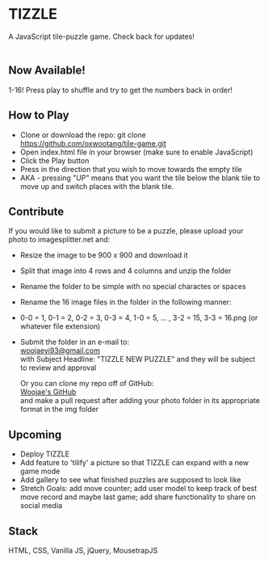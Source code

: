# TIZZLE
A JavaScript tile-puzzle game. Check back for updates!<br>
<br>
## Now Available!<br>
1-16! Press play to shuffle and try to get the numbers back in order!

How to Play
-----------
* Clone or download the repo: git clone https://github.com/oxwootang/tile-game.git
* Open index.html file in your browser (make sure to enable JavaScript)
* Click the Play button
* Press in the direction that you wish to move towards the empty tile
* AKA - pressing "UP" means that you want the tile below the blank tile to move up and switch places with the blank tile.



Contribute
----------
If you would like to submit a picture to be a puzzle, please upload your photo to imagesplitter.net and:
* Resize the image to be 900 x 900 and download it
* Split that image into 4 rows and 4 columns and unzip the folder
* Rename the folder to be simple with no special charactes or spaces
* Rename the 16 image files in the folder in the following manner:
* 0-0 = 1, 0-1 = 2, 0-2 = 3, 0-3 = 4, 1-0 = 5, ... , 3-2 = 15, 3-3 = 16.png (or whatever file extension)
* Submit the folder in an e-mail to: <br>
    <a href="mailto:woojaeyi93@gmail.com">woojaeyi93@gmail.com</a><br> with Subject Headline: "TIZZLE NEW PUZZLE" and they will be subject to review and approval

    Or you can clone my repo off of GitHub: <br>
    <a href="https://github.com/oxwootang">Woojae's GitHub</a><br>
    and make a pull request after adding your photo folder in its appropriate format in the img folder



Upcoming
---------
* Deploy TIZZLE
* Add feature to 'tilify' a picture so that TIZZLE can expand with a new game mode
* Add gallery to see what finished puzzles are supposed to look like
* Stretch Goals: add move counter; add user model to keep track of best move record and maybe last game; add share functionality to share on social media



Stack
------
HTML, CSS, Vanilla JS, jQuery, MousetrapJS
